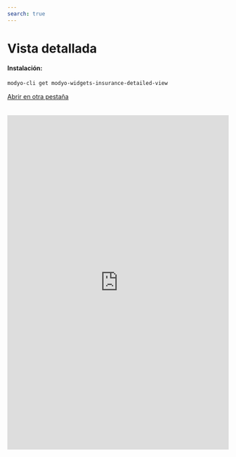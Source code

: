 ```yaml
---
search: true
---
```


# Vista detallada <Badge text="Beta" type="warn"/>

#### Instalación:

```bash
modyo-cli get modyo-widgets-insurance-detailed-view
```

[Abrir en otra pestaña](https://widgets-es.modyo.com/seguros/personas/vista-detallada)

<iframe id="widgetFrame" src="https://widgets-es.modyo.com/seguros/personas/vista-detallada" width="100%" frameBorder="0"  style="min-height:762px;overflow:auto;margin-top:20px;"/>

| Funcionalidad | Descripción |
| ------------- | ----------- |

